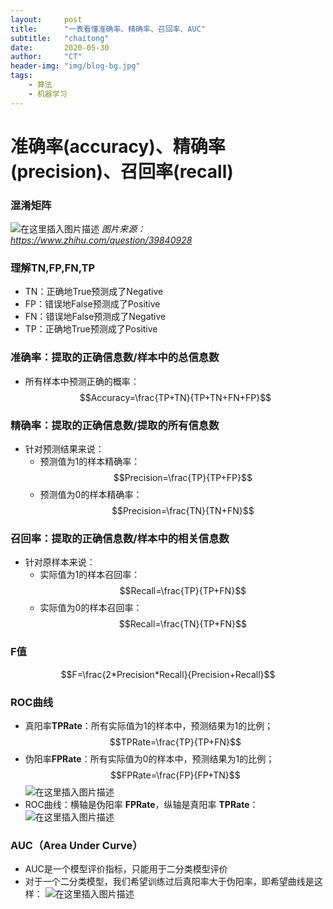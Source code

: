 ```yaml
---
layout:     post
title:      "一表看懂准确率、精确率、召回率、AUC"
subtitle:   "chaitong"
date:       2020-05-30
author:     "CT"
header-img: "img/blog-bg.jpg"
tags:
    - 算法
    - 机器学习
---
```

# 准确率(accuracy)、精确率(precision)、召回率(recall)
### 混淆矩阵
![在这里插入图片描述](https://img-blog.csdnimg.cn/20200408235053667.png?x-oss-process=image/watermark,type_ZmFuZ3poZW5naGVpdGk,shadow_10,text_aHR0cHM6Ly9ibG9nLmNzZG4ubmV0L3FxXzM2MDEzMjQ5,size_16,color_FFFFFF,t_70)
        *图片来源：https://www.zhihu.com/question/39840928*
### 理解TN,FP,FN,TP
- TN：正确地True预测成了Negative
- FP：错误地False预测成了Positive
- FN：错误地False预测成了Negative
- TP：正确地True预测成了Positive
### 准确率：提取的正确信息数/样本中的总信息数
- 所有样本中预测正确的概率：
$$Accuracy=\frac{TP+TN}{TP+TN+FN+FP}$$
### 精确率：提取的正确信息数/提取的所有信息数
- 针对预测结果来说：
	- 预测值为1的样本精确率：
$$Precision=\frac{TP}{TP+FP}$$
	- 预测值为0的样本精确率：
$$Precision=\frac{TN}{TN+FN}$$
### 召回率：提取的正确信息数/样本中的相关信息数
- 针对原样本来说：
	- 实际值为1的样本召回率：
$$Recall=\frac{TP}{TP+FN}$$
	- 实际值为0的样本召回率：
$$Recall=\frac{TN}{TP+FN}$$	
### F值
$$F=\frac{2*Precision*Recall}{Precision+Recall}$$
### ROC曲线
- 真阳率**TPRate**：所有实际值为1的样本中，预测结果为1的比例；
$$TPRate=\frac{TP}{TP+FN}$$
- 伪阳率**FPRate**：所有实际值为0的样本中，预测结果为1的比例；
$$FPRate=\frac{FP}{FP+TN}$$
![在这里插入图片描述](https://img-blog.csdnimg.cn/20200408235446139.png?x-oss-process=image/watermark,type_ZmFuZ3poZW5naGVpdGk,shadow_10,text_aHR0cHM6Ly9ibG9nLmNzZG4ubmV0L3FxXzM2MDEzMjQ5,size_16,color_FFFFFF,t_70)
- ROC曲线：横轴是伪阳率 **FPRate**，纵轴是真阳率 **TPRate**：
![在这里插入图片描述](https://img-blog.csdnimg.cn/2020040900073121.png?x-oss-process=image/watermark,type_ZmFuZ3poZW5naGVpdGk,shadow_10,text_aHR0cHM6Ly9ibG9nLmNzZG4ubmV0L3FxXzM2MDEzMjQ5,size_16,color_FFFFFF,t_70)
### AUC（Area Under Curve）
- AUC是一个模型评价指标，只能用于二分类模型评价
- 对于一个二分类模型，我们希望训练过后真阳率大于伪阳率，即希望曲线是这样：
![在这里插入图片描述](https://img-blog.csdnimg.cn/20200409001644495.png?x-oss-process=image/watermark,type_ZmFuZ3poZW5naGVpdGk,shadow_10,text_aHR0cHM6Ly9ibG9nLmNzZG4ubmV0L3FxXzM2MDEzMjQ5,size_16,color_FFFFFF,t_70)